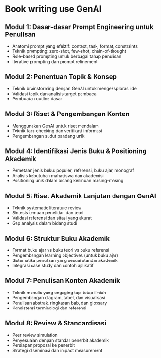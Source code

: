 # Book writing use GenAI

## Modul 1: Dasar-dasar Prompt Engineering untuk Penulisan

- Anatomi prompt yang efektif: context, task, format, constraints
- Teknik prompting: zero-shot, few-shot, chain-of-thought
- Role-based prompting untuk berbagai tahap penulisan
- Iterative prompting dan prompt refinement

## Modul 2: Penentuan Topik & Konsep

- Teknik brainstorming dengan GenAI untuk mengeksplorasi ide
- Validasi topik dan analisis target pembaca
- Pembuatan outline dasar

## Modul 3: Riset & Pengembangan Konten

- Menggunakan GenAI untuk riset mendalam
- Teknik fact-checking dan verifikasi informasi
- Pengembangan sudut pandang unik

## Modul 4: Identifikasi Jenis Buku & Positioning Akademik

- Pemetaan jenis buku: populer, referensi, buku ajar, monograf
- Analisis kebutuhan mahasiswa dan akademisi
- Positioning unik dalam bidang keilmuan masing-masing

## Modul 5: Riset Akademik Lanjutan dengan GenAI

- Teknik systematic literature review
- Sintesis temuan penelitian dan teori
- Validasi referensi dan sitasi yang akurat
- Gap analysis dalam bidang studi

## Modul 6: Struktur Buku Akademik

- Format buku ajar vs buku teori vs buku referensi
- Pengembangan learning objectives (untuk buku ajar)
- Sistematika penulisan yang sesuai standar akademik
- Integrasi case study dan contoh aplikatif

## Modul 7: Penulisan Konten Akademik

- Teknik menulis yang engaging tapi tetap ilmiah
- Pengembangan diagram, tabel, dan visualisasi
- Penulisan abstrak, ringkasan bab, dan glossary
- Konsistensi terminologi dan referensi

## Modul 8: Review & Standardisasi

- Peer review simulation
- Penyesuaian dengan standar penerbit akademik
- Persiapan proposal ke penerbit
- Strategi diseminasi dan impact measurement
